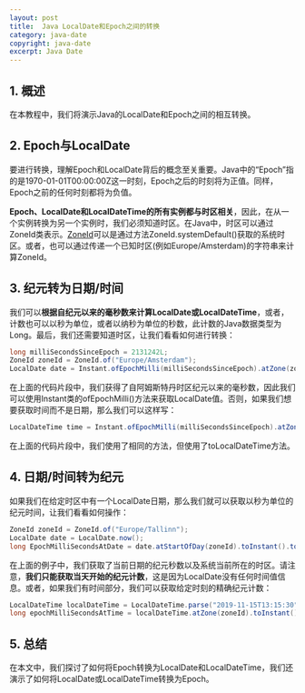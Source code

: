 ```yaml
---
layout: post
title:  Java LocalDate和Epoch之间的转换
category: java-date
copyright: java-date
excerpt: Java Date
---
```


## 1. 概述

在本教程中，我们将演示Java的LocalDate和Epoch之间的相互转换。

## 2. Epoch与LocalDate

要进行转换，理解Epoch和LocalDate背后的概念至关重要。Java中的“Epoch”指的是1970-01-01T00:00:00Z这一时刻，Epoch之后的时刻将为正值。同样，Epoch之前的任何时刻都将为负值。

**Epoch、LocalDate和LocalDateTime的所有实例都与时区相关**，因此，在从一个实例转换为另一个实例时，我们必须知道时区。在Java中，时区可以通过ZoneId类表示。[ZoneId](https://docs.oracle.com/en/java/javase/21/docs/api/java.base/java/time/ZoneId.html)可以是通过方法ZoneId.systemDefault()获取的系统时区。或者，也可以通过传递一个已知时区(例如Europe/Amsterdam)的字符串来计算ZoneId。 

## 3. 纪元转为日期/时间

我们可以**根据自纪元以来的毫秒数来计算LocalDate或LocalDateTime**，或者，计数也可以以秒为单位，或者以纳秒为单位的秒数，此计数的Java数据类型为Long。最后，我们还需要知道时区，让我们看看如何进行转换：

```java
long milliSecondsSinceEpoch = 2131242L;
ZoneId zoneId = ZoneId.of("Europe/Amsterdam");
LocalDate date = Instant.ofEpochMilli(milliSecondsSinceEpoch).atZone(zoneId).toLocalDate();
```

在上面的代码片段中，我们获得了自阿姆斯特丹时区纪元以来的毫秒数，因此我们可以使用Instant类的ofEpochMilli()方法来获取LocalDate值。否则，如果我们想要获取时间而不是日期，那么我们可以这样写：

```java
LocalDateTime time = Instant.ofEpochMilli(milliSecondsSinceEpoch).atZone(zoneId).toLocalDateTime();
```

在上面的代码片段中，我们使用了相同的方法，但使用了toLocalDateTime方法。

## 4. 日期/时间转为纪元

如果我们在给定时区中有一个LocalDate日期，那么我们就可以获取以秒为单位的纪元时间，让我们看看如何操作：

```java
ZoneId zoneId = ZoneId.of("Europe/Tallinn"); 
LocalDate date = LocalDate.now(); 
long EpochMilliSecondsAtDate = date.atStartOfDay(zoneId).toInstant().toEpochMilli();
```

在上面的例子中，我们获取了当前日期的纪元秒数以及系统当前所在的时区。请注意，**我们只能获取当天开始的纪元计数**，这是因为LocalDate没有任何时间值信息。或者，如果我们有时间部分，我们可以获取给定时刻的精确纪元计数：

```java
LocalDateTime localDateTime = LocalDateTime.parse("2019-11-15T13:15:30");
long epochMilliSecondsAtTime = localDateTime.atZone(zoneId).toInstant().toEpochMilli();
```

## 5. 总结

在本文中，我们探讨了如何将Epoch转换为LocalDate和LocalDateTime，我们还演示了如何将LocalDate或LocalDateTime转换为Epoch。